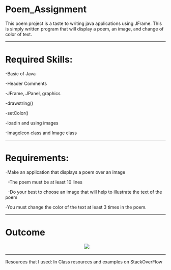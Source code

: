 # Poem\_Assignment



This poem project is a taste to writing java applications using JFrame. This is simply written program that will display a poem, an image, and change of color of text.





__________________

# Required Skills:



-Basic of Java

-Header Comments

-JFrame, JPanel, graphics

-drawstring()

-setColor()

-loadin and using images

-ImageIcon class and Image class



_____________

# Requirements:



-Make an application that displays a poem over an image

 	-The poem must be at least 10 lines

 	-Do your best to choose an image that will help to illustrate the text of the poem

-You must change the color of the text at least 3 times in the poem.


________________
# Outcome



<div align="center">

&nbsp;	<img src="Images/Poem.png">

</div>


______________

Resources that I used: In Class resources and examples on StackOverFlow

